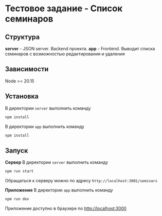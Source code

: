 # Тестовое задание - Список семинаров

## Структура

**server** - JSON server. Backend проекта.
**app** - Frontend. Выводит списка семинаров с возможностью редактирования и удаления

## Зависимости

Node >= 20.15

## Установка

В директории `server` выполнить команду

```bash
npm install
```

В директории `app` выполнить команду

```bash
npm install
```

## Запуск

**Сервер**
В директории `server` выполнить команду

```bash
npm run start
```

Обращаться к серверу можно по адресу `http://localhost:3001/seminars`

**Приложение**
В директории `app` выполнить команду

```bash
npm run dev
```

Приложение доступно в браузере по [http://localhost:3000](http://localhost:3000)

